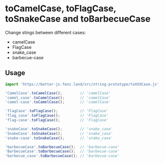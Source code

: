 # toCamelCase, toFlagCase, toSnakeCase and toBarbecueCase

Change stings between different cases: 

* camelCase
* FlagCase
* snake_case
* barbecue-case

## Usage

```javascript
import 'https://better-js.fenz.land/src/string-prototype/toXXXCase.js';

'CamelCase'.toCamelCase();        // 'camelCase'
'camel_case'.toCamelCase();       // 'camelCase'
'camel-case'.toCamelCase();       // 'camelCase'

'flagCase'.toFlagCase();          // 'FlagCase'
'flag_case'.toFlagCase();         // 'FlagCase'
'flag-case'.toFlagCase();         // 'FlagCase'

'snakeCase'.toSnakeCase();        // 'snake_case'
'SnakeCase'.toSnakeCase();        // 'snake_case'
'snake-case'.toSnakeCase();       // 'snake_case'

'barbecueCase'.toBarbecueCase();  // 'barbecue-case'
'BarbecueCase'.toBarbecueCase();  // 'barbecue-case'
'barbecue_case'.toBarbecueCase(); // 'barbecue-case'

```
